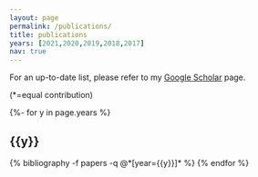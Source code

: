 ```yaml
---
layout: page
permalink: /publications/
title: publications
years: [2021,2020,2019,2018,2017]
nav: true
---
```


For an up-to-date list, please refer to my [Google Scholar](https://scholar.google.com/citations?user=9lh2gH8AAAAJ&hl=en) page.

(*=equal contribution)

<!-- _pages/publications.md -->
<div class="publications">

{%- for y in page.years %}
  <h2 class="year">{{y}}</h2>
  {% bibliography -f papers -q @*[year={{y}}]* %}
{% endfor %}

</div>

